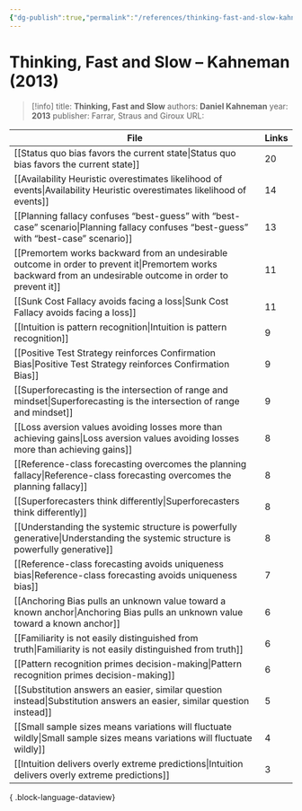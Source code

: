 ```yaml
---
{"dg-publish":true,"permalink":"/references/thinking-fast-and-slow-kahneman-2013/"}
---
```



# Thinking, Fast and Slow – Kahneman (2013)

> [!info]
> title: **Thinking, Fast and Slow**
> authors: **Daniel Kahneman**
> year: **2013**
> publisher: Farrar, Straus and Giroux
> URL: 


| File                                                                                                                                                            | Links |
| --------------------------------------------------------------------------------------------------------------------------------------------------------------- | ----- |
| [[Status quo bias favors the current state\|Status quo bias favors the current state]]                                                                       | 20    |
| [[Availability Heuristic overestimates likelihood of events\|Availability Heuristic overestimates likelihood of events]]                                     | 14    |
| [[Planning fallacy confuses “best-guess” with “best-case” scenario\|Planning fallacy confuses “best-guess” with “best-case” scenario]]                       | 13    |
| [[Premortem works backward from an undesirable outcome in order to prevent it\|Premortem works backward from an undesirable outcome in order to prevent it]] | 11    |
| [[Sunk Cost Fallacy avoids facing a loss\|Sunk Cost Fallacy avoids facing a loss]]                                                                           | 11    |
| [[Intuition is pattern recognition\|Intuition is pattern recognition]]                                                                                       | 9     |
| [[Positive Test Strategy reinforces Confirmation Bias\|Positive Test Strategy reinforces Confirmation Bias]]                                                 | 9     |
| [[Superforecasting is the intersection of range and mindset\|Superforecasting is the intersection of range and mindset]]                                     | 9     |
| [[Loss aversion values avoiding losses more than achieving gains\|Loss aversion values avoiding losses more than achieving gains]]                           | 8     |
| [[Reference-class forecasting overcomes the planning fallacy\|Reference-class forecasting overcomes the planning fallacy]]                                   | 8     |
| [[Superforecasters think differently\|Superforecasters think differently]]                                                                                   | 8     |
| [[Understanding the systemic structure is powerfully generative\|Understanding the systemic structure is powerfully generative]]                             | 8     |
| [[Reference-class forecasting avoids uniqueness bias\|Reference-class forecasting avoids uniqueness bias]]                                                   | 7     |
| [[Anchoring Bias pulls an unknown value toward a known anchor\|Anchoring Bias pulls an unknown value toward a known anchor]]                                 | 6     |
| [[Familiarity is not easily distinguished from truth\|Familiarity is not easily distinguished from truth]]                                                   | 6     |
| [[Pattern recognition primes decision-making\|Pattern recognition primes decision-making]]                                                                   | 6     |
| [[Substitution answers an easier, similar question instead\|Substitution answers an easier, similar question instead]]                                       | 5     |
| [[Small sample sizes means variations will fluctuate wildly\|Small sample sizes means variations will fluctuate wildly]]                                     | 4     |
| [[Intuition delivers overly extreme predictions\|Intuition delivers overly extreme predictions]]                                                             | 3     |

{ .block-language-dataview}
